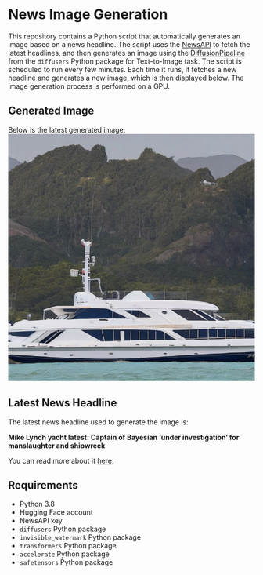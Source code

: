 # News Image Generation
This repository contains a Python script that automatically generates an image based on a news headline. The script uses the [NewsAPI](https://newsapi.org/) to fetch the latest headlines, and then generates an image using the [DiffusionPipeline](https://github.com/huggingface/diffusers) from the `diffusers` Python package for Text-to-Image task.
The script is scheduled to run every few minutes. Each time it runs, it fetches a new headline and generates a new image, which is then displayed below. The image generation process is performed on a GPU.

## Generated Image
Below is the latest generated image:
![Generated Image](image.png)

## Latest News Headline
The latest news headline used to generate the image is:

**Mike Lynch yacht latest: Captain of Bayesian ‘under investigation’ for manslaughter and shipwreck**

You can read more about it [here](https://news.google.com/rss/articles/CBMiuAFBVV95cUxNZ1JtQ214a1JrVldvaEp6N1ZVMkZLaHJnaGU4cjZtMlFXUGtsVkZ4Vy05ZHJzd1IxX3NwNTUzRDFRSlBCa2hxeG1rV0w0QlNsdmpnMGg1T3pfR0FTNVFvTDdzdlFSMlF2SWF0WW1ENm5zbHlQWnNJRll3a0pEWWNKWDd6UkcxVEtaZGd4VUo4cDRNb25hS0xpZ1p1NmlHeVhtU3JjTEJTMTdTUkROTWlNZGNNVnhXLW93?oc=5).

## Requirements
- Python 3.8
- Hugging Face account
- NewsAPI key
- `diffusers` Python package
- `invisible_watermark` Python package
- `transformers` Python package
- `accelerate` Python package
- `safetensors` Python package
